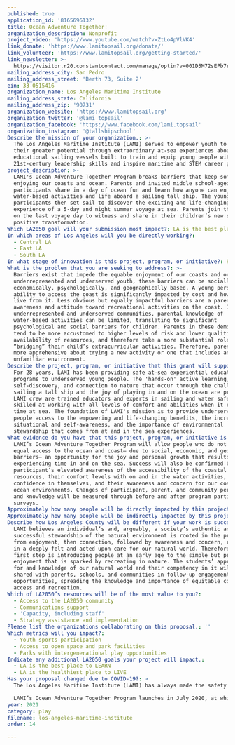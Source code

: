 ```yaml
---
published: true
application_id: '8165696132'
title: Ocean Adventure Together!
organization_description: Nonprofit
project_video: 'https://www.youtube.com/watch?v=ZtLo4pVlVK4'
link_donate: 'https://www.lamitopsail.org/donate/'
link_volunteer: 'https://www.lamitopsail.org/getting-started/'
link_newsletter: >-
  https://visitor.r20.constantcontact.com/manage/optin?v=001D5M72sEPb7rfwH_C20otjK4NcjBed8Ep1cv4JNryum5ir6P-KiP-8iB46WT5snoKB9_SuagUSO2C8-1EPTtuAWBQGqa5MLlSnMxdhG2TvIBkT0h2UnaEFRSk5Rjzy93xOwcMOu2da8Du7JQdhEkdneMf8mxSSEAzbLgXgt9IjSNN31HA2_RKmA%3D%3D
mailing_address_city: San Pedro
mailing_address_street: 'Berth 73, Suite 2'
ein: 33-0515416
organization_name: Los Angeles Maritime Institute
mailing_address_state: California
mailing_address_zip: '90731'
organization_website: 'https://www.lamitopsail.org'
organization_twitter: '@lami_topsail'
organization_facebook: 'https://www.facebook.com/lami.topsail'
organization_instagram: '@tallshipschool'
Describe the mission of your organization.: >-
  The Los Angeles Maritime Institute (LAMI) serves to empower youth to discover
  their greater potential through extraordinary at-sea experiences aboard
  educational sailing vessels built to train and equip young people with
  21st-century leadership skills and inspire maritime and STEM career paths.
project_description: >-
  LAMI's Ocean Adventure Together Program breaks barriers that keep some from
  enjoying our coasts and ocean. Parents and invited middle school-aged
  participants share in a day of ocean fun and learn how anyone can enjoy safe
  water-based activities and life aboard a sailing tall ship. The young
  participants then set sail to discover the exciting and life-changing
  experience of a 5-day and night summer voyage at sea. Parents join their kids
  on the last voyage day to witness and share in their children’s new skills and
  positive transformation.
Which LA2050 goal will your submission most impact?: LA is the best place to PLAY
In which areas of Los Angeles will you be directly working?:
  - Central LA
  - East LA
  - South LA
In what stage of innovation is this project, program, or initiative?: Pilot project or new program (testing or implementing a new idea)
What is the problem that you are seeking to address?: >-
  Barriers exist that impede the equable enjoyment of our coasts and ocean. For
  underrepresented and underserved youth, these barriers can be socially,
  economically, psychologically, and geographically based. A young person’s
  ability to access the coast is significantly impacted by cost and how far they
  live from it. Less obvious but equally impactful barriers are a parent’s
  awareness and attitude toward recreational activities on the coast. In
  underrepresented and underserved communities, parental knowledge of
  water-based activities can be limited, translating to significant
  psychological and social barriers for children. Parents in these demographics
  tend to be more accustomed to higher levels of risk and lower qualities and
  availability of resources, and therefore take a more substantial role in
  “bridging” their child’s extracurricular activities. Therefore, parents are
  more apprehensive about trying a new activity or one that includes an
  unfamiliar environment.
Describe the project, program, or initiative that this grant will support to address the problem identified.: >-
  For 28 years, LAMI has been providing safe at-sea experiential education
  programs to underserved young people. The 'hands-on' active learning,
  self-discovery, and connection to nature that occur through the challenge of
  sailing a tall ship and the joy of playing in and on the ocean are profound.
  LAMI crew are trained educators and experts in sailing and water safety and
  skilled at working with all levels of comfort and abilities when it comes to
  time at sea. The foundation of LAMI's mission is to provide underserved young
  people access to the empowering and life-changing benefits, the increased
  situational and self-awareness, and the importance of environmental
  stewardship that comes from at and in the sea experiences. 
What evidence do you have that this project, program, or initiative is or will be successful, and how will you define and measure success?: >-
  LAMI’s Ocean Adventure Together Program will allow people who do not have
  equal access to the ocean and coast– due to social, economic, and geographical
  barriers– an opportunity for the joy and personal growth that results from
  experiencing time in and on the sea. Success will also be confirmed by
  participant’s elevated awareness of the accessibility of the coastal natural
  resources, their comfort levels with on and in the water activities, their
  confidence in themselves, and their awareness and concern for our coast and
  ocean environments. Changes of participant, parent, and community perceptions
  and knowledge will be measured through before and after program participation
  surveys. 
Approximately how many people will be directly impacted by this project, program, or initiative?: '120'
Approximately how many people will be indirectly impacted by this project, program, or initiative?: '1000'
Describe how Los Angeles County will be different if your work is successful.: >-
  LAMI believes an individual’s and, arguably, a society’s authentic and
  successful stewardship of the natural environment is rooted in the progression
  from enjoyment, then connection, followed by awareness and concern, resulting
  in a deeply felt and acted upon care for our natural world. Therefore, the
  first step is introducing people at an early age to the simple but profound
  enjoyment that is sparked by recreating in nature. The students’ appreciation
  for and knowledge of our natural world and their competency in it will be
  shared with parents, schools, and communities in follow-up engagement
  opportunities, spreading the knowledge and importance of equitable coastal
  access and recreation. 
Which of LA2050’s resources will be of the most value to you?:
  - Access to the LA2050 community
  - Communications support
  - 'Capacity, including staff'
  - Strategy assistance and implementation
Please list the organizations collaborating on this proposal.: ''
Which metrics will you impact?:
  - Youth sports participation
  - Access to open space and park facilities
  - Parks with intergenerational play opportunities
Indicate any additional LA2050 goals your project will impact.:
  - LA is the best place to LEARN
  - LA is the healthiest place to LIVE
Has your proposal changed due to COVID-19?: >
  The Los Angeles Maritime Institute (LAMI) has always made the safety of program participants, volunteers, and staff our top priority, with an elevated commitment during the COVID-19 outbreak. LAMI follows all local, state, and federal guidelines and mandates to determine when and how LAMI offers its programs. LAMI adopted even more rigorous safety policies and procedures to ensure all of our ships and learning environments are safe places to enjoy.

  LAMI’s Ocean Adventure Together Program launches in July 2020, at which time we are hopeful some level of gathering will be allowed. If gathering is permitted, LAMI will follow capacity guidelines and, if necessary, reduce the number of participants per activity and increase the number and frequency of events and voyages offered. The Program is well-positioned if restrictions allow outdoor gathering, with LAMI able to deliver the intended positive outcomes with only modest adjustments, such as replacing the overnighting voyage with a series of top-deck day sails. Since the onset of the ‘stay-at-home’ orders, LAMI has become extremely proficient at providing virtual program experiences and instruction, offering free Virtual Voyage online multimedia content and live lessons. If ‘stay-at-home’ orders persist into the start of the Program, we are committed to using this expertise to create enjoyable, immersive, and educational virtual adaptations of engagement plans, and suspending in-person activities until it is safe to do so.
year: 2021
category: play
filename: los-angeles-maritime-institute
order: 14

---
```

